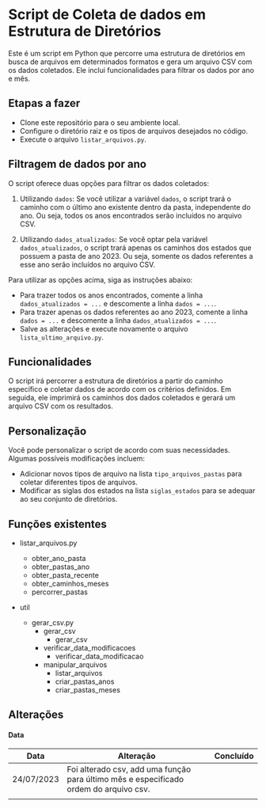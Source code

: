 # Script de Coleta de dados em Estrutura de Diretórios

Este é um script em Python que percorre uma estrutura de diretórios em busca de arquivos em determinados formatos e gera um arquivo CSV com os dados coletados. Ele inclui funcionalidades para filtrar os dados por ano e mês.

## Etapas a fazer

- Clone este repositório para o seu ambiente local.
- Configure o diretório raiz e os tipos de arquivos desejados no código.
- Execute o arquivo `listar_arquivos.py`.

## Filtragem de dados por ano

O script oferece duas opções para filtrar os dados coletados:

1. Utilizando `dados`: Se você utilizar a variável `dados`, o script trará o caminho com o último ano existente dentro da pasta, independente do ano. Ou seja, todos os anos encontrados serão incluídos no arquivo CSV.

2. Utilizando `dados_atualizados`: Se você optar pela variável `dados_atualizados`, o script trará apenas os caminhos dos estados que possuem a pasta de ano 2023. Ou seja, somente os dados referentes a esse ano serão incluídos no arquivo CSV.

Para utilizar as opções acima, siga as instruções abaixo:

- Para trazer todos os anos encontrados, comente a linha `dados_atualizados = ...` e descomente a linha `dados = ...`.
- Para trazer apenas os dados referentes ao ano 2023, comente a linha `dados = ...` e descomente a linha `dados_atualizados = ...`.
- Salve as alterações e execute novamente o arquivo `lista_ultimo_arquivo.py`.

## Funcionalidades

O script irá percorrer a estrutura de diretórios a partir do caminho específico e coletar dados de acordo com os critérios definidos. Em seguida, ele imprimirá os caminhos dos dados coletados e gerará um arquivo CSV com os resultados.

## Personalização

Você pode personalizar o script de acordo com suas necessidades. Algumas possíveis modificações incluem:

- Adicionar novos tipos de arquivo na lista `tipo_arquivos_pastas` para coletar diferentes tipos de arquivos.
- Modificar as siglas dos estados na lista `siglas_estados` para se adequar ao seu conjunto de diretórios.

## Funções existentes

- listar_arquivos.py
  - obter_ano_pasta
  - obter_pastas_ano
  - obter_pasta_recente
  - obter_caminhos_meses
  - percorrer_pastas

- util
  - gerar_csv.py
    - gerar_csv
      - gerar_csv
    - verificar_data_modificacoes
      - verificar_data_modificacao
    - manipular_arquivos
      - listar_arquivos
      - criar_pastas_anos
      - criar_pastas_meses

## Alterações
#### Data

| Data       | Alteração                                                                             | Concluído |
|------------|---------------------------------------------------------------------------------------|-----------|
| 24/07/2023 | Foi alterado csv, add uma função para último mês e especificado ordem do arquivo csv. |           |
|  |                                                                                       |           |
